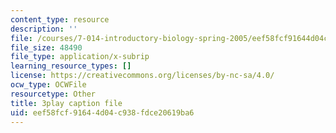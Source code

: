```yaml
---
content_type: resource
description: ''
file: /courses/7-014-introductory-biology-spring-2005/eef58fcf91644d04c938fdce20619ba6_zIXGgyOwtUk.srt
file_size: 48490
file_type: application/x-subrip
learning_resource_types: []
license: https://creativecommons.org/licenses/by-nc-sa/4.0/
ocw_type: OCWFile
resourcetype: Other
title: 3play caption file
uid: eef58fcf-9164-4d04-c938-fdce20619ba6
---
```

